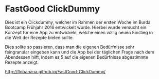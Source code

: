 # FastGood ClickDummy

Dies ist ein Clickdummy, welcher im Rahmen der ersten Woche im Burda Bootcamp Frühjahr 2016 entwickelt wurde. 
Hierbei wurde versucht ein Konzept für eine App zu entwickeln, welche einen völlig neuen Einstieg in die Welt 
der Rezepte bieten sollte.

Dies sollte so passieren, dass man die eigenen Bedürfnisse sehr feingranular eingeben kann und die App bei der 
täglichen Frage nach dem Abendessen hilft, indem es 5 auf die eigenen Bedürfnisse abgestimmte Rezepte anzeigt.

http://flobanana.github.io/FastGood-ClickDummy/
